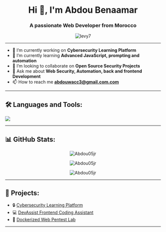 <h1 align="center">Hi 👋, I'm Abdou Benaamar</h1>
<h3 align="center">A passionate Web Developer from Morocco</h3>

<p align="center">
  <img src="https://komarev.com/ghpvc/?username=levy7&label=Profile%20views&color=0e75b6&style=flat" alt="levy7" />
</p>

---

- 🔭 I’m currently working on **Cybersecurity Learning Platform**
- 🌱 I’m currently learning **Advanced JavaScript, prompting and automation**
- 👯 I’m looking to collaborate on **Open Source Security Projects**
- 💬 Ask me about **Web Security, Automation, back and frontend Development**
- 📫 How to reach me **abdouwacc3@gmail.com.com**

---

## 🛠️ Languages and Tools:

<p align="left">
  <img src="https://skillicons.dev/icons?i=html,css,js,react,nodejs,python,docker,linux,kali,c,django" />
</p>

---

## 📊 GitHub Stats:

<p align="center">
  <img src="https://github-readme-stats.vercel.app/api?username=Abdou05jr&show_icons=true&theme=radical" alt="Abdou05jr" />
</p>

<p align="center">
  <img src="https://github-readme-streak-stats.herokuapp.com/?user=Abdou05jr&theme=radical" alt="Abdou05jr" />
</p>

<p align="center">
  <img src="https://github-readme-stats.vercel.app/api/top-langs/?username=Abdou05jr&layout=compact&theme=radical" alt="Abdou05jr" />
</p>

---

## 🚀 Projects:

- 🔒 [Cybersecurity Learning Platform](https://github.com/Abdou05jr/cyber)
- 💻 [DevAssist Frontend Coding Assistant](https://github.com/Abdou05jr/devassist)
- 🐳 [Dockerized Web Pentest Lab](https://github.com/Abdou05jr/docker-pentest-lab)

---
